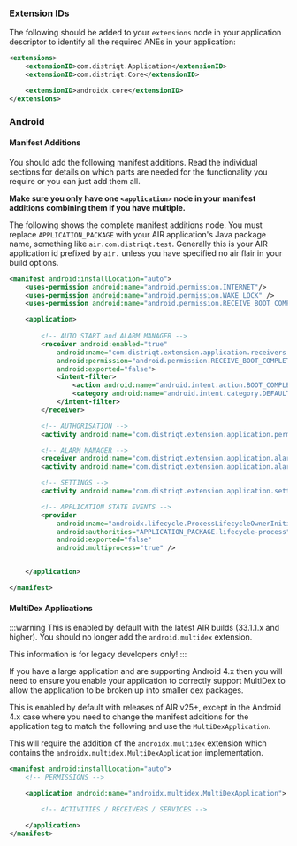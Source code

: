 

### Extension IDs

The following should be added to your `extensions` node in your application descriptor to identify all the required ANEs in your application:

```xml
<extensions>
    <extensionID>com.distriqt.Application</extensionID>
    <extensionID>com.distriqt.Core</extensionID>

    <extensionID>androidx.core</extensionID>
</extensions>
```



### Android 

#### Manifest Additions

You should add the following manifest additions. Read the individual sections for details on which parts are needed for the functionality you require or you can just add them all.

**Make sure you only have one `<application>` node in your manifest additions combining them if you have multiple.**

The following shows the complete manifest additions node. You must replace `APPLICATION_PACKAGE` with your 
AIR application's Java package name, something like `air.com.distriqt.test`.
Generally this is your AIR application id prefixed by `air.` unless you have specified no air flair in your build options.


```xml
<manifest android:installLocation="auto">
    <uses-permission android:name="android.permission.INTERNET"/>
    <uses-permission android:name="android.permission.WAKE_LOCK" />
    <uses-permission android:name="android.permission.RECEIVE_BOOT_COMPLETED" />

    <application>
        
        <!-- AUTO START and ALARM MANAGER -->
        <receiver android:enabled="true"
            android:name="com.distriqt.extension.application.receivers.ApplicationStartupReceiver"
            android:permission="android.permission.RECEIVE_BOOT_COMPLETED"
			android:exported="false">
            <intent-filter>
                <action android:name="android.intent.action.BOOT_COMPLETED" />
                <category android:name="android.intent.category.DEFAULT" />
            </intent-filter>
        </receiver>

        <!-- AUTHORISATION -->
        <activity android:name="com.distriqt.extension.application.permissions.AuthorisationActivity" android:theme="@android:style/Theme.Translucent.NoTitleBar" android:exported="false" />

        <!-- ALARM MANAGER -->
        <receiver android:name="com.distriqt.extension.application.alarms.AlarmReceiver" android:enabled="true" android:exported="false" />
        <activity android:name="com.distriqt.extension.application.alarms.AlarmActivity" android:theme="@android:style/Theme.Translucent.NoTitleBar" android:exported="false" />

        <!-- SETTINGS -->
        <activity android:name="com.distriqt.extension.application.settings.SettingsActivity" android:label="Settings" android:exported="false" />

        <!-- APPLICATION STATE EVENTS -->
        <provider
            android:name="androidx.lifecycle.ProcessLifecycleOwnerInitializer"
            android:authorities="APPLICATION_PACKAGE.lifecycle-process"
            android:exported="false"
            android:multiprocess="true" />


    </application>

</manifest>
```


#### MultiDex Applications 

:::warning
This is enabled by default with the latest AIR builds (33.1.1.x and higher). You should no longer add the `android.multidex` extension. 

This information is for legacy developers only!
:::

If you have a large application and are supporting Android 4.x then you will need to ensure you enable your application to correctly support MultiDex to allow the application to be broken up into smaller dex packages.

This is enabled by default with releases of AIR v25+, except in the Android 4.x case where you need to change the manifest additions for the application tag to match the following and use the `MultiDexApplication`.


This will require the addition of the `androidx.multidex` extension which contains the `androidx.multidex.MultiDexApplication` implementation.

```xml
<manifest android:installLocation="auto">
	<!-- PERMISSIONS -->

	<application android:name="androidx.multidex.MultiDexApplication">

		<!-- ACTIVITIES / RECEIVERS / SERVICES -->

	</application>
</manifest>
```


